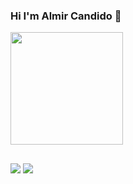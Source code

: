 ### Hi I'm Almir Candido 🐧

<div>
  <a href="https://github.com/acandid">
  <img height="180em" src="https://github-readme-stats.vercel.app/api?username=acandid&show_icons=true&theme=dracula&include_all_commits=true&count_private=true"/>
</div>
  

##
 
<div> 
  <a href="https://www.linkedin.com/in/almircandido/" target="_blank"><img src="https://img.shields.io/badge/-LinkedIn-%230077B5?style=for-the-badge&logo=linkedin&logoColor=white" target="_blank"></a> 
  <a href = "mailto:almircandidodepaula@gmail.com"><img src="https://img.shields.io/badge/-Gmail-%23333?style=for-the-badge&logo=gmail&logoColor=white" target="_blank"></a>
  
</div>
